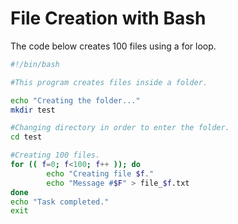 File Creation with Bash
=======================
The code below creates 100 files using a for loop. 

```sh
#!/bin/bash

#This program creates files inside a folder.

echo "Creating the folder..."
mkdir test

#Changing directory in order to enter the folder.
cd test

#Creating 100 files.
for (( f=0; f<100; f++ )); do
        echo "Creating file $f."
        echo "Message #$F" > file_$f.txt
done
echo "Task completed."
exit
```
